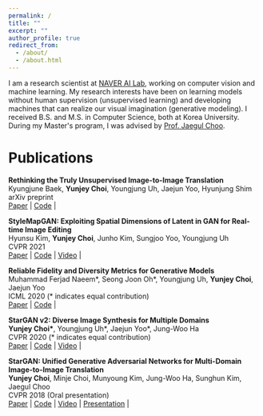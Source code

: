 ```yaml
---
permalink: /
title: ""
excerpt: ""
author_profile: true
redirect_from: 
  - /about/
  - /about.html
---
```


I am a research scientist at [NAVER AI Lab](https://www.facebook.com/NAVERAILAB), working on computer vision and machine learning. My research interests have been on learning models without human supervision (unsupervised learning) and developing machines that can realize our visual imagination (generative modeling). I received B.S. and M.S. in Computer Science, both at Korea University. During my Master's program, I was advised by [Prof. Jaegul Choo](https://sites.google.com/site/jaegulchoo/).

Publications
======

**Rethinking the Truly Unsupervised Image-to-Image Translation**<br/>Kyungjune Baek, **Yunjey Choi**, Youngjung Uh, Jaejun Yoo, Hyunjung Shim<br/>arXiv preprint <br/> [Paper](https://arxiv.org/abs/2006.06500) \| [Code](https://github.com/clovaai/tunit) |

**StyleMapGAN: Exploiting Spatial Dimensions of Latent in GAN for Real-time Image Editing**<br/>Hyunsu Kim, **Yunjey Choi**, Junho Kim, Sungjoo Yoo, Youngjung Uh<br/>CVPR 2021 <br/> [Paper](https://arxiv.org/abs/2104.14754) \| [Code](https://github.com/naver-ai/StyleMapGAN) | [Video](https://www.youtube.com/watch?v=qCapNyRA_Ng) |

**Reliable Fidelity and Diversity Metrics for Generative Models**<br/>Muhammad Ferjad Naeem\*, Seong Joon Oh\*, Youngjung Uh, **Yunjey Choi**, Jaejun Yoo<br/> ICML 2020 (* indicates equal contribution) <br/> [Paper](https://arxiv.org/abs/2002.09797) \| [Code](https://github.com/clovaai/generative-evaluation-prdc) |

**StarGAN v2: Diverse Image Synthesis for Multiple Domains**<br/>**Yunjey Choi\***, Youngjung Uh\*, Jaejun Yoo\*, Jung-Woo Ha<br/> CVPR 2020 (* indicates equal contribution) <br/> [Paper](https://arxiv.org/abs/1912.01865) \| [Code](https://github.com/clovaai/stargan-v2) \| [Video](https://youtu.be/0EVh5Ki4dIY) |

**StarGAN: Unified Generative Adversarial Networks for Multi-Domain Image-to-Image Translation**<br/>**Yunjey Choi**, Minje Choi, Munyoung Kim, Jung-Woo Ha, Sunghun Kim, Jaegul Choo <br/> CVPR 2018 (Oral presentation) <br/> [Paper](https://arxiv.org/abs/1711.09020) \| [Code](https://github.com/yunjey/stargan) \| [Video](http://youtu.be/EYjdLppmERE) \| [Presentation](https://youtu.be/sIkUzmgUaxc?t=411) |
